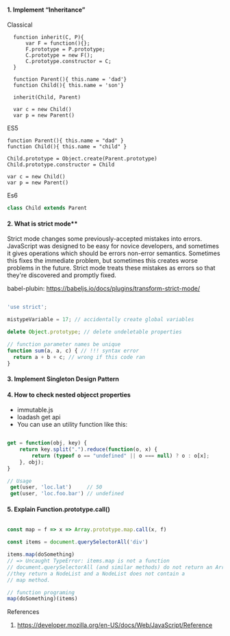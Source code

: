 #### 1. Implement “Inheritance”

Classical

```javscript
  function inherit(C, P){
      var F = function(){};
      F.prototype = P.prototype;
      C.prototype = new F();
      C.prototype.constructor = C;
  }

  function Parent(){ this.name = 'dad'}
  function Child(){ this.name = 'son'}

  inherit(Child, Parent)

  var c = new Child()
  var p = new Parent()
  ```
  
ES5

  ```javscript
  function Parent(){ this.name = "dad" }
  function Child(){ this.name = "child" }
  
  Child.prototype = Object.create(Parent.prototype)
  Child.prototype.constructor = Child

  var c = new Child()
  var p = new Parent()
  ```
  
Es6

  ```javascript
  class Child extends Parent
  ```

#### 2. What is strict mode**

Strict mode changes some previously-accepted mistakes into errors. JavaScript was designed to be easy for novice developers, 
and sometimes it gives operations which should be errors non-error semantics. 
Sometimes this fixes the immediate problem, but sometimes this creates worse problems in the future. 
Strict mode treats these mistakes as errors so that they're discovered and promptly fixed. 

babel-plubin: https://babeljs.io/docs/plugins/transform-strict-mode/

```javascript

'use strict';

mistypeVariable = 17; // accidentally create global variables

delete Object.prototype; // delete undeletable properties

// function parameter names be unique
function sum(a, a, c) { // !!! syntax error
  return a + b + c; // wrong if this code ran
}

```

#### 3. Implement Singleton Design Pattern

#### 4. How to check nested objecct properties

* immutable.js
* loadash get api
* You can use an utility function like this:

```javascript

get = function(obj, key) {
    return key.split(".").reduce(function(o, x) {
        return (typeof o == "undefined" || o === null) ? o : o[x];
    }, obj);
}

// Usage
 get(user, 'loc.lat')     // 50
 get(user, 'loc.foo.bar') // undefined

```

#### 5. Explain Function.prototype.call()

```javascript

const map = f => x => Array.prototype.map.call(x, f)

const items = document.querySelectorAll('div')

items.map(doSomething)
// => Uncaught TypeError: items.map is not a function
// document.querySelectorAll (and similar methods) do not return an Array, 
//they return a NodeList and a NodeList does not contain a 
// map method.

// function programing
map(doSomething)(items)

```

References
1. https://developer.mozilla.org/en-US/docs/Web/JavaScript/Reference
